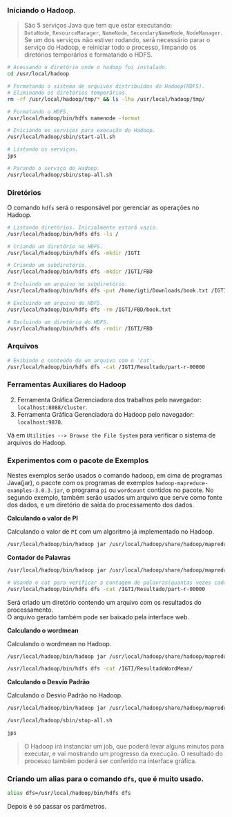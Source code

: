 ### Iniciando o Hadoop.  
  
> São 5 serviços Java que tem que estar executando:  
`DataNode`, `ResourceManager`, `NameNode`, `SecondaryNameNode`, `NodeManager`.  
Se um dos serviços não estiver rodando, será necessário parar o serviço do Hadoop, e reiniciar todo o processo, limpando os diretórios temporários e formatando o HDFS.  
  
```sh
# Acessando o diretório onde o hadoop foi instalado.
cd /usr/local/hadoop

# Formatando o sistema de arquivos distribuídos do Hadoop(HDFS).
# Eliminando os diretórios temporários.
rm -rf /usr/local/hadoop/tmp/* && ls -lha /usr/local/hadoop/tmp/

# Formatando o HDFS.
/usr/local/hadoop/bin/hdfs namenode -format

# Iniciando os serviços para execução do Hadoop.
/usr/local/hadoop/sbin/start-all.sh

# Listando os serviços.
jps

# Parando o serviço do Hadoop.
/usr/local/hadoop/sbin/stop-all.sh
```  
### Diretórios  
  
O comando `hdfs` será o responsável por gerenciar as operações no Hadoop.  

```sh
# Listando diretórios. Inicialmente estará vazio.
/usr/local/hadoop/bin/hdfs dfs -ls /

# Criando um diretório no HDFS.
/usr/local/hadoop/bin/hdfs dfs -mkdir /IGTI

# Criando um subdiretório.
/usr/local/hadoop/bin/hdfs dfs -mkdir /IGTI/FBD

# Incluindo um arquivo no subdiretório.
/usr/local/hadoop/bin/hdfs dfs -put /home/igti/Downloads/book.txt /IGTI/FBD

# Excluindo um arquivo do HDFS.
/usr/local/hadoop/bin/hdfs dfs -rm /IGTI/FBD/book.txt

# Excluindo um diretório do HDFS.
/usr/local/hadoop/bin/hdfs dfs -rmdir /IGTI/FBD
```  
  
### Arquivos  
  
```sh
# Exibindo o conteúdo de um arquivo com o 'cat'.
/usr/local/hadoop/bin/hdfs dfs -cat /IGTI/Resultado/part-r-00000
```  
  

### Ferramentas Auxiliares do Hadoop  
 
2) Ferramenta Gráfica Gerenciadora dos trabalhos pelo navegador: `localhost:8088/cluster`.   
2) Ferramenta Gráfica Gerenciadora do Hadoop pelo navegador: `localhost:9870`.  

Vá em `Utilities --> Browse the File System` para verificar o sistema de arquivos do Hadoop.  


### Experimentos com o pacote de Exemplos  
  
Nestes exemplos serão usados o comando hadoop, em cima de programas Java(jar), o pacote com os programas de exemplos `hadoop-mapreduce-examples-3.0.3.jar`, o programa `pi` ou `wordcount` contidos no pacote. No segundo exemplo, também serão usados um arquivo que serve como fonte dos dados, e um diretório de saída do processamento dos dados.  
  
**Calculando o valor de PI**  

Calculando o valor de `PI` com um algoritmo já implementado no Hadoop.  
  
```sh
/usr/local/hadoop/bin/hadoop jar /usr/local/hadoop/share/hadoop/mapreduce/hadoop-mapreduce-examples-3.0.3.jar pi 4 25
```  
  
**Contador de Palavras**  
  
```sh
/usr/local/hadoop/bin/hadoop jar /usr/local/hadoop/share/hadoop/mapreduce/hadoop-mapreduce-examples-3.0.3.jar wordcount /IGTI/FBD/book.txt /IGTI/ResultadoWordCount/

# Usando o cat para verificar a contagem de palavras(quantas vezes cada palavra aparece no texto).
/usr/local/hadoop/bin/hdfs dfs -cat /IGTI/Resultado/part-r-00000
```    
Será criado um diretório contendo um arquivo com os resultados do processamento.  
O arquivo gerado também pode ser baixado pela interface web.  

 
 **Calculando o wordmean**  

Calculando o wordmean no Hadoop.  
  
```sh
/usr/local/hadoop/bin/hadoop jar /usr/local/hadoop/share/hadoop/mapreduce/hadoop-mapreduce-examples-3.0.3.jar wordmean /IGTI/FBD/book.txt /IGTI/ResultadoWordMean/

/usr/local/hadoop/bin/hdfs dfs -cat /IGTI/ResultadoWordMean/
```  
  
  **Calculando o Desvio Padrão**  

Calculando o Desvio Padrão no Hadoop.  
  
```sh
/usr/local/hadoop/bin/hadoop jar /usr/local/hadoop/share/hadoop/mapreduce/hadoop-mapreduce-examples-3.0.3.jar wordstandarddeviation /IGTI/FBD/book.txt /IGTI/ResultadoWordStandardDeviation/

/usr/local/hadoop/sbin/stop-all.sh

jps
```  
  
 
> O Hadoop irá instanciar um job, que poderá levar alguns minutos para executar, e vai mostrando um progresso da execução. O resultado do processo também poderá ser conferido na interface gráfica.  
  
  
### Criando um alias para o comando `dfs`, que é muito usado.  
  
```sh
alias dfs=/usr/local/hadoop/bin/hdfs dfs
```  
Depois é só passar os parâmetros.  

